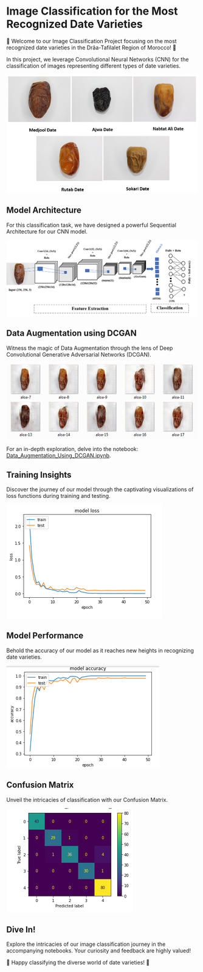 # Image Classification for the Most Recognized Date Varieties

🌴 Welcome to our Image Classification Project focusing on the most recognized date varieties in the Drâa-Tafilalet Region of Morocco! 🌴

In this project, we leverage Convolutional Neural Networks (CNN) for the classification of images representing different types of date varieties.

![Different Types of Dates](images/dateImage.png)

## Model Architecture
For this classification task, we have designed a powerful Sequential Architecture for our CNN model.

![Architecture of the Model](images/ArchitectureDeModel.png)

## Data Augmentation using DCGAN
Witness the magic of Data Augmentation through the lens of Deep Convolutional Generative Adversarial Networks (DCGAN).

![Example of Data Augmented](images/GAN.PNG)

For an in-depth exploration, delve into the notebook: [Data_Augmentation_Using_DCGAN.ipynb](Data_Augmentation_Using_DCGAN.ipynb).

## Training Insights
Discover the journey of our model through the captivating visualizations of loss functions during training and testing.

![Loss Functions](images/loss.PNG)

## Model Performance
Behold the accuracy of our model as it reaches new heights in recognizing date varieties.

![Model Accuracy](images/modelAccuracy.png)

## Confusion Matrix
Unveil the intricacies of classification with our Confusion Matrix.

![Confusion Matrix](images/CM.png)

## Dive In!
Explore the intricacies of our image classification journey in the accompanying notebooks. Your curiosity and feedback are highly valued!

🌴 Happy classifying the diverse world of date varieties! 🌴
